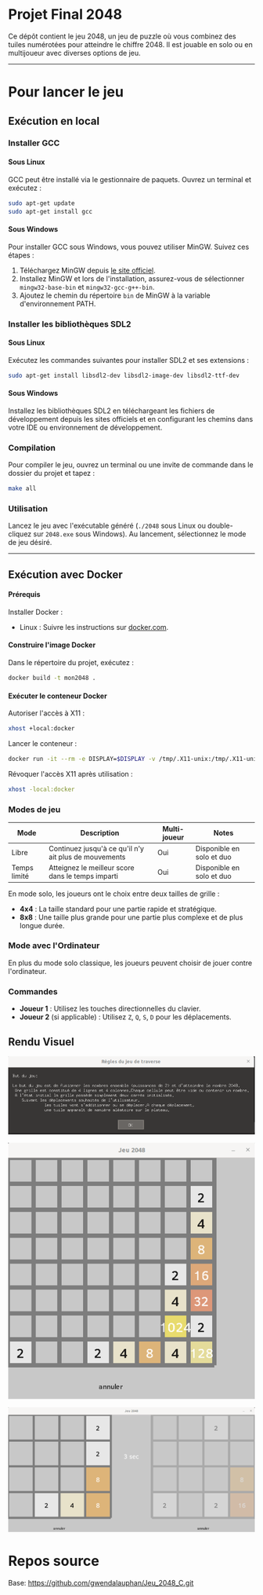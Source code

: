 # Projet Final 2048

Ce dépôt contient le jeu 2048, un jeu de puzzle où vous combinez des tuiles numérotées pour atteindre le chiffre 2048. Il est jouable en solo ou en multijoueur avec diverses options de jeu.

---

# Pour lancer le jeu

## Exécution en local

### Installer GCC

#### Sous Linux
GCC peut être installé via le gestionnaire de paquets. Ouvrez un terminal et exécutez :
```bash
sudo apt-get update
sudo apt-get install gcc
```

#### Sous Windows
Pour installer GCC sous Windows, vous pouvez utiliser MinGW. Suivez ces étapes :
1. Téléchargez MinGW depuis [le site officiel](http://mingw.org/).
2. Installez MinGW et lors de l'installation, assurez-vous de sélectionner `mingw32-base-bin` et `mingw32-gcc-g++-bin`.
3. Ajoutez le chemin du répertoire `bin` de MinGW à la variable d'environnement PATH.

### Installer les bibliothèques SDL2

#### Sous Linux
Exécutez les commandes suivantes pour installer SDL2 et ses extensions :
```bash
sudo apt-get install libsdl2-dev libsdl2-image-dev libsdl2-ttf-dev
```

#### Sous Windows
Installez les bibliothèques SDL2 en téléchargeant les fichiers de développement depuis les sites officiels et en configurant les chemins dans votre IDE ou environnement de développement.

### Compilation

Pour compiler le jeu, ouvrez un terminal ou une invite de commande dans le dossier du projet et tapez :
```bash
make all
```

### Utilisation

Lancez le jeu avec l'exécutable généré (`./2048` sous Linux ou double-cliquez sur `2048.exe` sous Windows). Au lancement, sélectionnez le mode de jeu désiré.

---

## Exécution avec Docker

#### Prérequis

Installer Docker :
- Linux : Suivre les instructions sur [docker.com](https://docs.docker.com/engine/install/).

#### Construire l'image Docker

Dans le répertoire du projet, exécutez :
```bash
docker build -t mon2048 .
```

#### Exécuter le conteneur Docker

Autoriser l'accès à X11 :
```bash
xhost +local:docker
```

Lancer le conteneur :
```bash
docker run -it --rm -e DISPLAY=$DISPLAY -v /tmp/.X11-unix:/tmp/.X11-unix --device /dev/dri:/dev/dri mon2048
```

Révoquer l'accès X11 après utilisation :
```bash
xhost -local:docker
```


### Modes de jeu

| Mode         | Description                                          | Multi-joueur | Notes                      |
|--------------|------------------------------------------------------|--------------|----------------------------|
| Libre        | Continuez jusqu'à ce qu'il n'y ait plus de mouvements| Oui          | Disponible en solo et duo  |
| Temps limité | Atteignez le meilleur score dans le temps imparti    | Oui          | Disponible en solo et duo  |

En mode solo, les joueurs ont le choix entre deux tailles de grille :
- **4x4** : La taille standard pour une partie rapide et stratégique.
- **8x8** : Une taille plus grande pour une partie plus complexe et de plus longue durée.

### Mode avec l'Ordinateur
En plus du mode solo classique, les joueurs peuvent choisir de jouer contre l'ordinateur.

### Commandes

- **Joueur 1** : Utilisez les touches directionnelles du clavier.
- **Joueur 2** (si applicable) : Utilisez `Z`, `Q`, `S`, `D` pour les déplacements.


## Rendu Visuel

![Règles du jeu](docs/menu.png)

![Grille de jeu en 8x8](docs/grille_8x8.png)

![Mode de jeu en duel](docs/grille_duel.png)

# Repos source
Base: https://github.com/gwendalauphan/Jeu_2048_C.git
